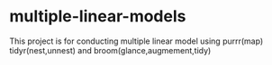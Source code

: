 # multiple-linear-models
This project is for conducting multiple linear model using purrr(map) tidyr(nest,unnest) and broom(glance,augmement,tidy)
